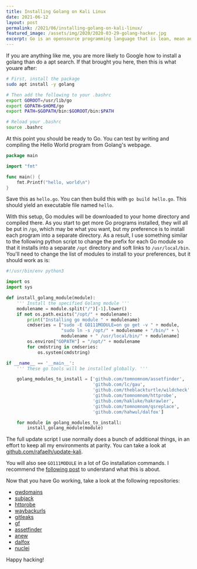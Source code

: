 ```yaml
---
title: Installing Golang on Kali Linux
date: 2021-06-12
layout: post
permalink: /2021/06/installing-golang-on-kali-linux/
featured_image: /assets/img/2020/2020-03-29-golang-hacker.jpg
excerpt: Go is an opensource programming language that is lean, mean and built for concurrency. Large numbers of hacking tools are built in this language and it is becoming the default for automation tools as well. Here is the process to get it running in Kali Linux.
---
```


If you are anything like me, you are more likely to Google how to install a golang than do a apt search. If that brought you here, then this is what youare after:

``` sh
# First, install the package
sudo apt install -y golang

# Then add the following to your .bashrc
export GOROOT=/usr/lib/go
export GOPATH=$HOME/go
export PATH=$GOPATH/bin:$GOROOT/bin:$PATH

# Reload your .bashrc
source .bashrc
```

At this point you should be ready to Go. You can test by writing and compiling the Hello World program from Golang's webpage.

``` go
package main

import "fmt"

func main() {
	fmt.Printf("hello, world\n")
}
```

Save this as `hello.go`. You can then build this with `go build hello.go`. This should yield an executable file named `hello`.

With this setup, Go modules will be downloaded to your home directory and compiled there. As you start to get more Go programs installed, they will all be put in `/go`, which may be what you want, but my preference is to install each program into a separate directory. As a result, I use something similar to the following python script to change the prefix for each Go module so that it installs into a separate `/opt` directory and soft links to `/usr/local/bin`. You'll need to change the list of modules to install to your preferences, but it should work as is:

``` python
#!/usr/bin/env python3

import os
import sys

def install_golang_module(module):
    ''' Install the specified Golang module '''
    modulename = module.split("/")[-1].lower()
    if not os.path.exists("/opt/" + modulename):
        print("Installing go module " + modulename)
        cmdseries = ["sudo -E GO111MODULE=on go get -v " + module,
                     "sudo ln -s /opt/" + modulename + "/bin/" + \
                     modulename + " /usr/local/bin/" + modulename]
        os.environ["GOPATH"] = "/opt/" + modulename
        for cmdstring in cmdseries:
            os.system(cmdstring)

if __name__ == '__main__':
    ''' These go tools will be installed globally. '''

    golang_modules_to_install = ['github.com/tomnomnom/assetfinder',
                                 'github.com/lc/gau',
                                 'github.com/theblackturtle/wildcheck',
                                 'github.com/tomnomnom/httprobe',
                                 'github.com/hakluke/hakrawler',
                                 'github.com/tomnomnom/qsreplace',
                                 'github.com/hahwul/dalfox']

    for module in golang_modules_to_install:
        install_golang_module(module)
```

The full update script I use normally does a bunch of additional things, in an effort to keep all my environments at parity. You can take a look at [github.com/rafaelh/update-kali](https://github.com/rafaelh/update-kali).

You will also see `GO111MODULE` in a lot of Go installation commands. I recommend the [following post](https://maelvls.dev/go111module-everywhere/) to understand what this is about.

Now that you have Go working, take a look at the following repositories:

* [gwdomains](https://github.com/fuzzerk/gwdomains)
* [subjack](https://github.com/haccer/subjack)
* [httprobe](https://github.com/tomnomnom/httprobe)
* [waybackurls](https://github.com/tomnomnom/waybackurls)
* [gitleaks](https://github.com/zricethezav/gitleaks)
* [gf](https://github.com/tomnomnom/gf)
* [assetfinder](https://github.com/tomnomnom/assetfinder)
* [anew](https://github.com/tomnomnom/anew)
* [dalfox](https://github.com/hahwul/dalfox)
* [nuclei](https://github.com/projectdiscovery/nuclei)

Happy hacking!
